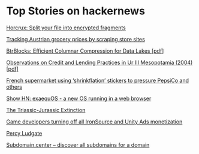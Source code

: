 # Top Stories on hackernews <br />
[Horcrux: Split your file into encrypted fragments](https://github.com/jesseduffield/horcrux)

[Tracking Austrian grocery prices by scraping store sites](https://mastodon.gamedev.place/@badlogic/111071396799790275)

[BtrBlocks: Efficient Columnar Compression for Data Lakes [pdf]](https://www.cs.cit.tum.de/fileadmin/w00cfj/dis/papers/btrblocks.pdf)

[Observations on Credit and Lending Practices in Ur III Mesopotamia (2004) [pdf]](https://www.sfu.ca/~poitras/jesho_UR_14.pdf)

[French supermarket using ‘shrinkflation’ stickers to pressure PepsiCo and others](https://www.cnn.com/2023/09/15/business-food/carrefour-shrinkflation-stickers/index.html)

[Show HN: exaequOS - a new OS running in a web browser](https://www.exaequos.com)

[The Triassic-Jurassic Extinction](https://johncarlosbaez.wordpress.com/2023/09/16/the-triassic-jurassic-extinction-event/)

[Game developers turning off all IronSource and Unity Ads monetization](https://docs.google.com/document/d/16PzpX6qIwJu57jCB2fhxqKtmxA6A6QmZWifsWZBqI2w/view)

[Percy Ludgate](https://en.wikipedia.org/wiki/Percy_Ludgate)

[Subdomain.center – discover all subdomains for a domain](https://www.subdomain.center/)
